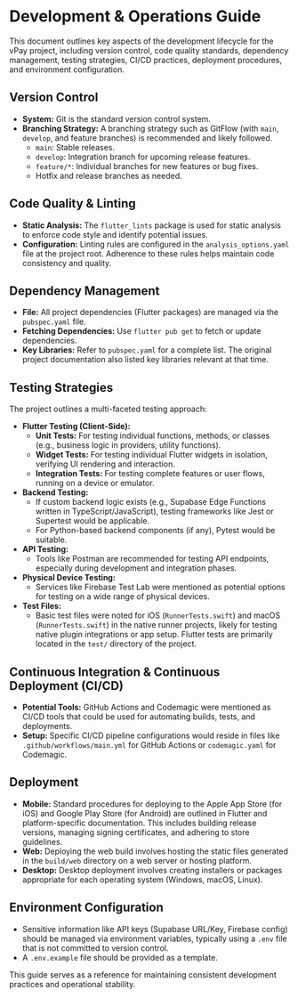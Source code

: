 # Development & Operations Guide

This document outlines key aspects of the development lifecycle for the vPay project, including version control, code quality standards, dependency management, testing strategies, CI/CD practices, deployment procedures, and environment configuration.

## Version Control

* **System:** Git is the standard version control system.
* **Branching Strategy:** A branching strategy such as GitFlow (with `main`, `develop`, and feature branches) is recommended and likely followed.
  * `main`: Stable releases.
  * `develop`: Integration branch for upcoming release features.
  * `feature/*`: Individual branches for new features or bug fixes.
  * Hotfix and release branches as needed.

## Code Quality & Linting

* **Static Analysis:** The `flutter_lints` package is used for static analysis to enforce code style and identify potential issues.
* **Configuration:** Linting rules are configured in the `analysis_options.yaml` file at the project root. Adherence to these rules helps maintain code consistency and quality.

## Dependency Management

* **File:** All project dependencies (Flutter packages) are managed via the `pubspec.yaml` file.
* **Fetching Dependencies:** Use `flutter pub get` to fetch or update dependencies.
* **Key Libraries:** Refer to `pubspec.yaml` for a complete list. The original project documentation also listed key libraries relevant at that time.

## Testing Strategies

The project outlines a multi-faceted testing approach:

* **Flutter Testing (Client-Side):**
  * **Unit Tests:** For testing individual functions, methods, or classes (e.g., business logic in providers, utility functions).
  * **Widget Tests:** For testing individual Flutter widgets in isolation, verifying UI rendering and interaction.
  * **Integration Tests:** For testing complete features or user flows, running on a device or emulator.
* **Backend Testing:**
  * If custom backend logic exists (e.g., Supabase Edge Functions written in TypeScript/JavaScript), testing frameworks like Jest or Supertest would be applicable.
  * For Python-based backend components (if any), Pytest would be suitable.
* **API Testing:**
  * Tools like Postman are recommended for testing API endpoints, especially during development and integration phases.
* **Physical Device Testing:**
  * Services like Firebase Test Lab were mentioned as potential options for testing on a wide range of physical devices.
* **Test Files:**
  * Basic test files were noted for iOS (`RunnerTests.swift`) and macOS (`RunnerTests.swift`) in the native runner projects, likely for testing native plugin integrations or app setup. Flutter tests are primarily located in the `test/` directory of the project.

## Continuous Integration & Continuous Deployment (CI/CD)

* **Potential Tools:** GitHub Actions and Codemagic were mentioned as CI/CD tools that could be used for automating builds, tests, and deployments.
* **Setup:** Specific CI/CD pipeline configurations would reside in files like `.github/workflows/main.yml` for GitHub Actions or `codemagic.yaml` for Codemagic.

## Deployment

* **Mobile:** Standard procedures for deploying to the Apple App Store (for iOS) and Google Play Store (for Android) are outlined in Flutter and platform-specific documentation. This includes building release versions, managing signing certificates, and adhering to store guidelines.
* **Web:** Deploying the web build involves hosting the static files generated in the `build/web` directory on a web server or hosting platform.
* **Desktop:** Desktop deployment involves creating installers or packages appropriate for each operating system (Windows, macOS, Linux).

## Environment Configuration

* Sensitive information like API keys (Supabase URL/Key, Firebase config) should be managed via environment variables, typically using a `.env` file that is not committed to version control.
* A `.env.example` file should be provided as a template.

This guide serves as a reference for maintaining consistent development practices and operational stability.
